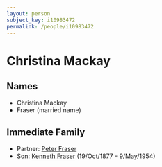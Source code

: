 ```yaml
---
layout: person
subject_key: i10983472
permalink: /people/i10983472
---
```


# Christina Mackay

## Names

* Christina Mackay
* Fraser (married name)

## Immediate Family

* Partner: [Peter Fraser](./@16594334@-peter-fraser-b-d.md)
* Son: [Kenneth Fraser](./@91376191@-kenneth-fraser-b1877-10-19-d1954-5-9.md) (19/Oct/1877 - 9/May/1954)

